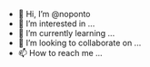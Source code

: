 - 👋 Hi, I’m @noponto
- 👀 I’m interested in ...
- 🌱 I’m currently learning ...
- 💞️ I’m looking to collaborate on ...
- 📫 How to reach me ...

<!---
noponto/noponto is a ✨ special ✨ repository because its `README.md` (this file) appears on your GitHub profile.
You can click the Preview link to take a look at your changes.
--->

